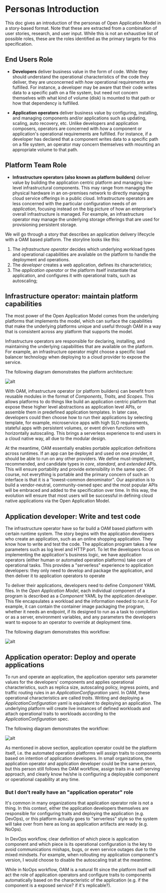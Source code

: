 # Personas Introduction

This doc gives an introduction of the personas of Open Application Model in a story-based format. Note that these are extracted from a combination of user stories, research, and user input. While this is not an exhaustive list of possible roles, these are the roles identified as the primary targets for this specification.

## End Users Role

- __Developers__ deliver business value in the form of code. While they should understand the operational characteristics of the code they deliver, they are unconcerned with _how_ operational requirements are fulfilled. For instance, a developer may be aware that their code writes data to a specific path on a file system, but need not concern themselves with what kind of volume (disk) is mounted to that path or how that dependency is fulfilled.

- __Application operators__ deliver business value by configuring, installing, and managing components and/or applications such as updating, scaling, auto recovery, etc. Unlike developers and application composers, operators are concerned with _how_ a component or application's operational requirements are fulfilled. For instance, if a developer has declared that a component writes data to a specific path on a file system, an operator may concern themselves with mounting an appropriate volume to that path.

## Platform Team Role

- __Infrastructure operators (also known as platform builders)__ deliver value by building the application centric platform and managing low-level infrastructural components. This may range from managing the physical hardware in an on-premises network to directly managing cloud service offerings in a public cloud. Infrastructure operators are less concerned with the particular configuration needs of _an application_, focusing instead on the big picture of how an enterprise's overall infrastructure is managed. For example, an infrastructure operator may manage the underlying storage offerings that are used for provisioning persistent storage.

We will go through a story that describes an application delivery lifecycle with a OAM based platform. The storyline looks like this:

1. The _infrastructure operator_ decides which underlying workload types and operational capabilities are available on the platform to handle the deployment and operations.
2. The _developer_ creates a web application, defines its characteristics;
3. The _application operator_ or the platform itself instantiate that application, and configures it with operational traits, such as autoscaling;

## Infrastructure operator: maintain platform capabilities

The most power of the Open Application Model comes from the underlying platforms that implements the model, which can surface the capabilities that make the underlying platforms unique and useful through OAM in a way that is consistent across any platform that supports the model.

Infrastructure operators are responsible for declaring, installing, and maintaining the underlying capabilities that are available on the platform. For example, an infrastructure operator might choose a specific load balancer technology when deploying to a cloud provider to expose the service.

The following diagram demonstrates the platform architecture:

![alt](./assets/platform_arch.png)

With OAM, infrastructure operator (or platform builders) can benefit from reusable modules in the format of _Components_, _Traits_, and _Scopes_. This allows platforms to do things like build an application centric platform that expose these higher level abstractions as application level APIs, or assemble them in predefined application templates. In later case, developers could then choose how to run their applications by selecting template, for example, microservice apps with high SLO requirements, stateful apps with persistent volumes, or event driven functions with horizontally autoscaling. This brings a serverless experience to end users in a cloud native way, all due to the modular design.

At the meantime, OAM essentially enables portable application definitions across runtimes. If an app can be deployed and used on one provider, it should be able to run on any other providers. We define must-implement, recommended, and candidate types in _core_, _standard_, and _extended_ APIs. This will ensure portability and provide extensibility in the same spec. Of course, not everything is portable and the primary concern of such an interface is that it is a "lowest-common denominator". Our aspiration is to build a vendor-neutral, community-owned spec and the most popular APIs will be embraced and added to the specification over time. In this way, the evolution will ensure that most users will be successful in defining cloud native applications via the Open Application Model.

## Application developer: Write and test code

The infrastructure operator have so far build a OAM based platform with certain runtime system. The story begins with the application developers who create an application, such as an online shopping application. They know how to write and test the code. The application program takes a few parameters such as log level and HTTP port. To let the developers focus on implementing the application's business logic, we have application operators (either human or automated operation platforms) take care of operational tasks. This provides a "serverless" experience to application developers: they only need to develop and package the application, and then deliver it to application operators to operate

To deliver their applications, developers need to define _Component_ YAML files. In the _Open Application Model_, each individual component of a program is described as a _Component_ YAML by the application developer. This file encapsulates a workload and the information needed to run it. For example, it can contain the container image packaging the program, whether it needs an endpoint, if its designed to run as a task to completion or as a server, environment variables, and any parameters the developers want to expose to an operator to override at deployment time. 

The following diagram demonstrates this workflow:

![alt](./assets/dev2ops.jpg)

## Application operator: Deploy and operate applications

To run and operate an application, the application operator sets parameter values for the developers' components and applies operational characteristics, such as replica size, autoscaling policy, ingress points, and traffic routing rules in an _ApplicationConfiguration_ yaml. In OAM, these operational characteristics are called _traits_. Writing and deploying a _ApplicationConfiguration_ yaml is equivalent to deploying an application. The underlying platform will create live instances of defined workloads and attach operational traits to workloads according to the _ApplicationConfiguration_ spec.

The following diagram demonstrates the workflow:

![alt](./assets/ops-deploy-app.jpg)

As mentioned in above section, application operator could be the platform itself, i.e. the automated operation platforms will assign traits to components based on intention of application developers. In small organizations, the application operator and application developer could be the same person, but this person still follows the OAM workflow, assign traits in a self-serving approach, and clearly know he/she is configuring a deployable component or operational capability at any time.

### But I don't really have an "application operator" role

It's common in many organizations that application operator role is not a thing. In this context, either the application developers themselves are responsible for configuring traits and deploying the application (e.g. DevOps), or this platform actually goes to "serverless" style so the system will take over from here as long as application artifacts are ready (e.g. NoOps).

In DevOps workflow, clear definition of which piece is application component and which piece is its operational configuration is the key to avoid communications mishaps, bugs, or even service outages due to the mixed mindsets. For example, when rollouting my application component's version, I would choose to disable the autoscaling trait at the meantime.

While in NoOps workflow, OAM is a natural fit since the platform itself will act the role of application operators and configure traits to components automatically based on the characteristic of the application (e.g. if the component is a exposed service? if it's replicable?). 

